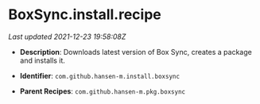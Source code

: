 # BoxSync.install.recipe

_Last updated 2021-12-23 19:58:08Z_

- **Description**: Downloads latest version of Box Sync, creates a package and installs it.

- **Identifier**: `com.github.hansen-m.install.boxsync`

- **Parent Recipes**: `com.github.hansen-m.pkg.boxsync`